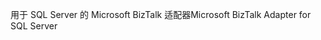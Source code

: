 <span data-ttu-id="9ac0c-101">用于 SQL Server 的 Microsoft BizTalk 适配器</span><span class="sxs-lookup"><span data-stu-id="9ac0c-101">Microsoft BizTalk Adapter for SQL Server</span></span>